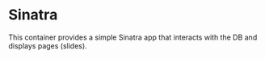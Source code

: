 # Sinatra

This container provides a simple Sinatra app that interacts with the DB and displays pages (slides).
